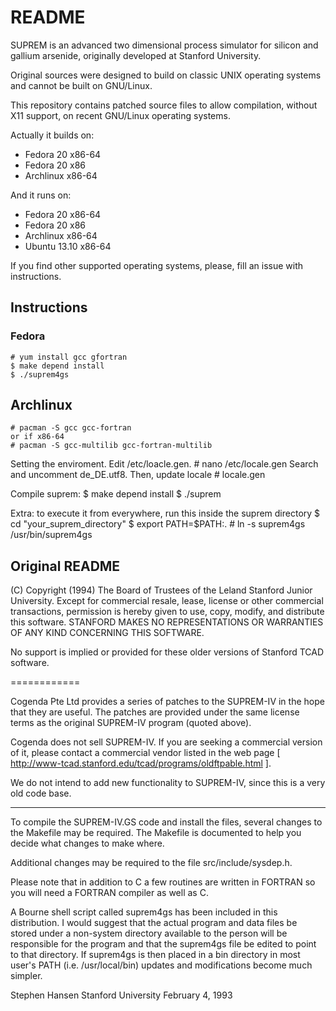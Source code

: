 # README

SUPREM is an advanced two dimensional process simulator for silicon and
gallium arsenide, originally developed at Stanford University.

Original sources were designed to build on classic UNIX operating systems
and cannot be built on GNU/Linux. 

This repository contains patched source files to allow compilation, without
X11 support, on recent GNU/Linux operating systems.

Actually it builds on:

* Fedora 20 x86-64
* Fedora 20 x86
* Archlinux x86-64

And it runs on:

* Fedora 20 x86-64
* Fedora 20 x86
* Archlinux x86-64
* Ubuntu 13.10 x86-64

If you find other supported operating systems, please, fill an issue with
instructions.

## Instructions

### Fedora

	# yum install gcc gfortran
	$ make depend install
	$ ./suprem4gs

## Archlinux

	# pacman -S gcc gcc-fortran 
	or if x86-64
	# pacman -S gcc-multilib gcc-fortran-multilib	

Setting the enviroment. 
	Edit /etc/loacle.gen.
	# nano /etc/locale.gen
	Search and uncomment de_DE.utf8. 
	Then, update locale
	# locale.gen

Compile suprem:
	$ make depend install
	$ ./suprem

Extra: to execute it from everywhere, run this inside the suprem directory
	$ cd "your_suprem_directory"
	$ export PATH=$PATH:.
	# ln -s suprem4gs /usr/bin/suprem4gs

## Original README

(C) Copyright (1994) The Board of Trustees of the Leland Stanford Junior
University. Except for commercial resale, lease, license or other commercial
transactions, permission is hereby given to use, copy, modify, and
distribute this software. STANFORD MAKES NO REPRESENTATIONS OR WARRANTIES
OF ANY KIND CONCERNING THIS SOFTWARE.

No support is implied or provided for these older versions of Stanford
TCAD software.

============

Cogenda Pte Ltd provides a series of patches to the SUPREM-IV in the hope
that they are useful. The patches are provided under the same license terms
as the original SUPREM-IV program (quoted above).

Cogenda does not sell SUPREM-IV. If you are seeking a commercial version of
it, please contact a commercial vendor listed in the web page
[ http://www-tcad.stanford.edu/tcad/programs/oldftpable.html ].

We do not intend to add new functionality to SUPREM-IV, since this is a
very old code base.

------------

To compile the SUPREM-IV.GS code and install the files, several changes
to the Makefile may be required.  The Makefile is documented to help
you decide what changes to make where. 

Additional changes may be required to the file src/include/sysdep.h.

Please note that in addition to C a few routines are written in FORTRAN
so you will need a FORTRAN compiler as well as C.

A Bourne shell script called suprem4gs has been included in this
distribution.  I would suggest that the actual program and data
files be stored under a non-system directory available to the
person will be responsible for the program and that the suprem4gs
file be edited to point to that directory.  If suprem4gs is then
placed in a bin directory in most user's PATH (i.e. /usr/local/bin)
updates and modifications become much simpler.

Stephen Hansen
Stanford University
February 4, 1993
